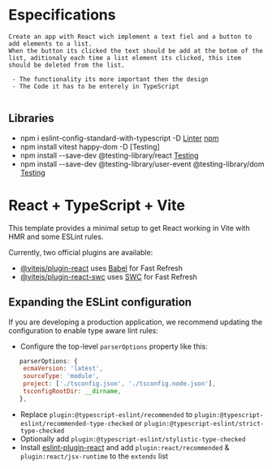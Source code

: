# Especifications

``````
Create an app with React wich implement a text fiel and a button to add elements to a list.
When the button its clicked the text should be add at the botom of the list, aditionaly each time a list element its clicked, this item should be deleted from the list.

 - The functionality its more important then the design
 - The Code it has to be enterely in TypeScript 
 
``````

## Libraries
  - npm i eslint-config-standard-with-typescript -D [Linter](https://github.com/standard/eslint-config-standard-with-typescript#readme) [npm](https://www.npmjs.com/package/eslint-config-standard-with-typescript)
  - npm install vitest happy-dom -D [Testing]
  - npm install --save-dev @testing-library/react [Testing](https://testing-library.com/docs/react-testing-library/intro/)
  - npm install --save-dev @testing-library/user-event @testing-library/dom [Testing](https://testing-library.com/docs/ecosystem-user-event/)


# React + TypeScript + Vite

This template provides a minimal setup to get React working in Vite with HMR and some ESLint rules.

Currently, two official plugins are available:

- [@vitejs/plugin-react](https://github.com/vitejs/vite-plugin-react/blob/main/packages/plugin-react/README.md) uses [Babel](https://babeljs.io/) for Fast Refresh
- [@vitejs/plugin-react-swc](https://github.com/vitejs/vite-plugin-react-swc) uses [SWC](https://swc.rs/) for Fast Refresh

## Expanding the ESLint configuration

If you are developing a production application, we recommend updating the configuration to enable type aware lint rules:

- Configure the top-level `parserOptions` property like this:

```js
   parserOptions: {
    ecmaVersion: 'latest',
    sourceType: 'module',
    project: ['./tsconfig.json', './tsconfig.node.json'],
    tsconfigRootDir: __dirname,
   },
```

- Replace `plugin:@typescript-eslint/recommended` to `plugin:@typescript-eslint/recommended-type-checked` or `plugin:@typescript-eslint/strict-type-checked`
- Optionally add `plugin:@typescript-eslint/stylistic-type-checked`
- Install [eslint-plugin-react](https://github.com/jsx-eslint/eslint-plugin-react) and add `plugin:react/recommended` & `plugin:react/jsx-runtime` to the `extends` list



